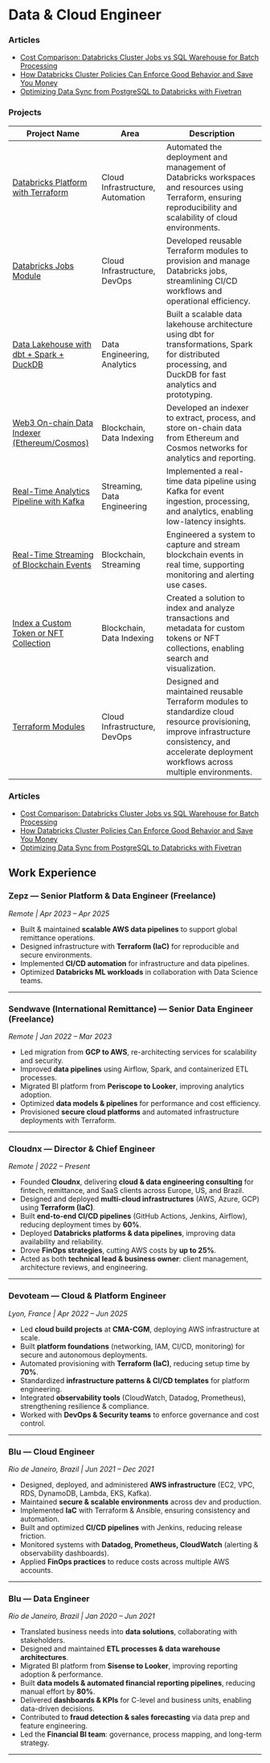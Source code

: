 # Data & Cloud Engineer

### Articles
- [Cost Comparison: Databricks Cluster Jobs vs SQL Warehouse for Batch Processing](https://dev.to/asaphtinoco/cost-comparison-databricks-cluster-jobs-vs-sql-warehouse-for-batch-processing-gjg)
- [How Databricks Cluster Policies Can Enforce Good Behavior and Save You Money](https://dev.to/asaphtinoco/how-databricks-cluster-policies-can-enforce-good-behavior-and-save-you-money-4occ)
- [Optimizing Data Sync from PostgreSQL to Databricks with Fivetran](https://dev.to/asaphtinoco/optimizing-data-sync-from-postgresql-to-databricks-with-fivetran-5e9g)

### Projects 
| Project Name | Area | Description |
|---|---|---|
| [Databricks Platform with Terraform](https://github.com/cloudconsulting-aws/terraform-databricks-platform) | Cloud Infrastructure, Automation | Automated the deployment and management of Databricks workspaces and resources using Terraform, ensuring reproducibility and scalability of cloud environments. |
| [Databricks Jobs Module](https://github.com/asaphtinoco/terraform-databricks-jobs) | Cloud Infrastructure, DevOps | Developed reusable Terraform modules to provision and manage Databricks jobs, streamlining CI/CD workflows and operational efficiency. |
| [Data Lakehouse with dbt + Spark + DuckDB](https://github.com/asaphtinoco/data-lakehouse-dbt-spark-duckdb) | Data Engineering, Analytics | Built a scalable data lakehouse architecture using dbt for transformations, Spark for distributed processing, and DuckDB for fast analytics and prototyping. |
| [Web3 On-chain Data Indexer (Ethereum/Cosmos)](https://github.com/asaphtinoco/web3-onchain-indexer) | Blockchain, Data Indexing | Developed an indexer to extract, process, and store on-chain data from Ethereum and Cosmos networks for analytics and reporting. |
| [Real-Time Analytics Pipeline with Kafka](https://github.com/asaphtinoco/realtime-analytics-kafka) | Streaming, Data Engineering | Implemented a real-time data pipeline using Kafka for event ingestion, processing, and analytics, enabling low-latency insights. |
| [Real-Time Streaming of Blockchain Events](https://github.com/asaphtinoco/blockchain-event-streaming) | Blockchain, Streaming | Engineered a system to capture and stream blockchain events in real time, supporting monitoring and alerting use cases. |
| [Index a Custom Token or NFT Collection](https://github.com/asaphtinoco/nft-token-indexer) | Blockchain, Data Indexing | Created a solution to index and analyze transactions and metadata for custom tokens or NFT collections, enabling search and visualization. |
| [Terraform Modules](https://github.com/orgs/cloudconsulting-aws/repositories) | Cloud Infrastructure, DevOps | Designed and maintained reusable Terraform modules to standardize cloud resource provisioning, improve infrastructure consistency, and accelerate deployment workflows across multiple environments. |

### Articles
- [Cost Comparison: Databricks Cluster Jobs vs SQL Warehouse for Batch Processing](https://dev.to/asaphtinoco/cost-comparison-databricks-cluster-jobs-vs-sql-warehouse-for-batch-processing-gjg)
- [How Databricks Cluster Policies Can Enforce Good Behavior and Save You Money](https://dev.to/asaphtinoco/how-databricks-cluster-policies-can-enforce-good-behavior-and-save-you-money-4occ)
- [Optimizing Data Sync from PostgreSQL to Databricks with Fivetran](https://dev.to/asaphtinoco/optimizing-data-sync-from-postgresql-to-databricks-with-fivetran-5e9g)

## Work Experience

### Zepz — Senior Platform & Data Engineer (Freelance)  
*Remote | Apr 2023 – Apr 2025*  

- Built & maintained **scalable AWS data pipelines** to support global remittance operations.  
- Designed infrastructure with **Terraform (IaC)** for reproducible and secure environments.  
- Implemented **CI/CD automation** for infrastructure and data pipelines.  
- Optimized **Databricks ML workloads** in collaboration with Data Science teams.  

---

### Sendwave (International Remittance) — Senior Data Engineer (Freelance)  
*Remote | Jan 2022 – Mar 2023*  

- Led migration from **GCP to AWS**, re-architecting services for scalability and security.  
- Improved **data pipelines** using Airflow, Spark, and containerized ETL processes.  
- Migrated BI platform from **Periscope to Looker**, improving analytics adoption.  
- Optimized **data models & pipelines** for performance and cost efficiency.  
- Provisioned **secure cloud platforms** and automated infrastructure deployments with Terraform.  

---

### Cloudnx — Director & Chief Engineer  
*Remote | 2022 – Present*  

- Founded **Cloudnx**, delivering **cloud & data engineering consulting** for fintech, remittance, and SaaS clients across Europe, US, and Brazil.  
- Designed and deployed **multi-cloud infrastructures** (AWS, Azure, GCP) using **Terraform (IaC)**.  
- Built **end-to-end CI/CD pipelines** (GitHub Actions, Jenkins, Airflow), reducing deployment times by **60%**.  
- Deployed **Databricks platforms & data pipelines**, improving data availability and reliability.  
- Drove **FinOps strategies**, cutting AWS costs by **up to 25%**.  
- Acted as both **technical lead & business owner**: client management, architecture reviews, and engineering.  

---

### Devoteam — Cloud & Platform Engineer  
*Lyon, France | Apr 2022 – Jun 2025*  

- Led **cloud build projects** at **CMA-CGM**, deploying AWS infrastructure at scale.  
- Built **platform foundations** (networking, IAM, CI/CD, monitoring) for secure and autonomous deployments.  
- Automated provisioning with **Terraform (IaC)**, reducing setup time by **70%**.  
- Standardized **infrastructure patterns & CI/CD templates** for platform engineering.  
- Integrated **observability tools** (CloudWatch, Datadog, Prometheus), strengthening resilience & compliance.  
- Worked with **DevOps & Security teams** to enforce governance and cost control.  

---

### Blu — Cloud Engineer  
*Rio de Janeiro, Brazil | Jun 2021 – Dec 2021*  

- Designed, deployed, and administered **AWS infrastructure** (EC2, VPC, RDS, DynamoDB, Lambda, EKS, Kafka).  
- Maintained **secure & scalable environments** across dev and production.  
- Implemented **IaC** with Terraform & Ansible, ensuring consistency and automation.  
- Built and optimized **CI/CD pipelines** with Jenkins, reducing release friction.  
- Monitored systems with **Datadog, Prometheus, CloudWatch** (alerting & observability dashboards).  
- Applied **FinOps practices** to reduce costs across multiple AWS accounts.  

---

### Blu — Data Engineer  
*Rio de Janeiro, Brazil | Jan 2020 – Jun 2021*  

- Translated business needs into **data solutions**, collaborating with stakeholders.  
- Designed and maintained **ETL processes & data warehouse architectures**.  
- Migrated BI platform from **Sisense to Looker**, improving reporting adoption & performance.  
- Built **data models & automated financial reporting pipelines**, reducing manual effort by **80%**.  
- Delivered **dashboards & KPIs** for C-level and business units, enabling data-driven decisions.  
- Contributed to **fraud detection & sales forecasting** via data prep and feature engineering.  
- Led the **Financial BI team**: governance, process mapping, and long-term strategy.  

---